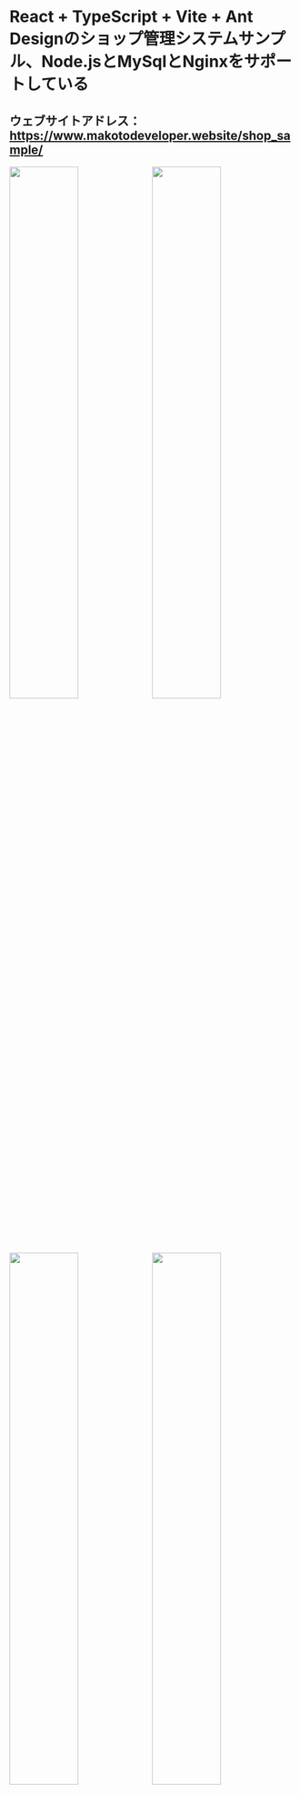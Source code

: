 # React + TypeScript + Vite + Ant Designのショップ管理システムサンプル、Node.jsとMySqlとNginxをサポートしている
## ウェブサイトアドレス： https://www.makotodeveloper.website/shop_sample/

<img width="49%" src="https://github.com/user-attachments/assets/1bf79ee6-3b2b-422c-a3c6-a98b75c7f57c" />
<img width="49%" src="https://github.com/user-attachments/assets/fedd8992-6288-4200-83e3-ceb229d23af4" />
<img width="49%" src="https://github.com/user-attachments/assets/e53a2b2e-2c40-4160-a191-c8bd91e4e8df" />
<img width="49%" src="https://github.com/user-attachments/assets/a26f3328-f05d-4f41-974f-c4d984ac73f1" />
<img width="49%" src="https://github.com/user-attachments/assets/41056a17-049f-46c4-ab15-814fb9dca8d9" />
<img width="49%"  src="https://github.com/user-attachments/assets/3b3d1aef-f082-4c97-8962-b1ea626306ce" />
<img width="49%" src="https://github.com/user-attachments/assets/4a839c61-fac4-432d-afaf-bc005dae4061" />
<img width="49%" src="https://github.com/user-attachments/assets/adc2c4f1-8626-4385-b734-6900f5a77f67" />


## Network Headers Status Code
| ステータスコード | 意味（用途）                           |
|------------------|----------------------------------------|
| 401              | 認証されていません（トークン未提供）     |
| 403              | アクセス禁止（トークン無効または期限切れ） |
| 400              | 不正なリクエスト（パラメータ不足・誤り）   |
| 500              | サーバーエラー（内部的な処理失敗）       |
| 502      | 不正なゲートウェイ（Nginx などの「リバースプロキシ」が、バックエンドからの応答を受け取れなかった）|
